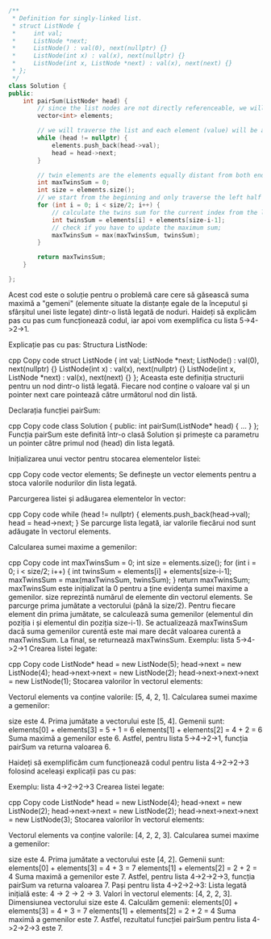 ```cpp
/**
 * Definition for singly-linked list.
 * struct ListNode {
 *     int val;
 *     ListNode *next;
 *     ListNode() : val(0), next(nullptr) {}
 *     ListNode(int x) : val(x), next(nullptr) {}
 *     ListNode(int x, ListNode *next) : val(x), next(next) {}
 * };
 */
class Solution {
public:
    int pairSum(ListNode* head) {
        // since the list nodes are not directly referenceable, we will use a vector container
        vector<int> elements;

        // we will traverse the list and each element (value) will be added to the elements array
        while (head != nullptr) {
            elements.push_back(head->val);
            head = head->next;
        }

        // twin elements are the elements equally distant from both ends (i and n-i-1 since our elements array is zero-based)
        int maxTwinsSum = 0;
        int size = elements.size();
        // we start from the beginning and only traverse the left half of the array
        for (int i = 0; i < size/2; i++) {
            // calculate the twins sum for the current index from the left half
            int twinsSum = elements[i] + elements[size-i-1];
            // check if you have to update the maximum sum;
            maxTwinsSum = max(maxTwinsSum, twinsSum);
        }

        return maxTwinsSum;
    }

};
```

Acest cod este o soluție pentru o problemă care cere să găsească suma maximă a "gemeni" (elemente situate la distanțe egale de la începutul și sfârșitul unei liste legate) dintr-o listă legată de noduri. Haideți să explicăm pas cu pas cum funcționează codul, iar apoi vom exemplifica cu lista 5->4->2->1.

Explicație pas cu pas:
Structura ListNode:

cpp
Copy code
struct ListNode {
    int val;
    ListNode *next;
    ListNode() : val(0), next(nullptr) {}
    ListNode(int x) : val(x), next(nullptr) {}
    ListNode(int x, ListNode *next) : val(x), next(next) {}
};
Aceasta este definiția structurii pentru un nod dintr-o listă legată. Fiecare nod conține o valoare val și un pointer next care pointează către următorul nod din listă.

Declarația funcției pairSum:

cpp
Copy code
class Solution {
public:
    int pairSum(ListNode* head) {
        ...
    }
};
Funcția pairSum este definită într-o clasă Solution și primește ca parametru un pointer către primul nod (head) din lista legată.

Inițializarea unui vector pentru stocarea elementelor listei:

cpp
Copy code
vector<int> elements;
Se definește un vector elements pentru a stoca valorile nodurilor din lista legată.

Parcurgerea listei și adăugarea elementelor în vector:

cpp
Copy code
while (head != nullptr) {
    elements.push_back(head->val);
    head = head->next;
}
Se parcurge lista legată, iar valorile fiecărui nod sunt adăugate în vectorul elements.

Calcularea sumei maxime a gemenilor:

cpp
Copy code
int maxTwinsSum = 0;
int size = elements.size();
for (int i = 0; i < size/2; i++) {
    int twinsSum = elements[i] + elements[size-i-1];
    maxTwinsSum = max(maxTwinsSum, twinsSum);
}
return maxTwinsSum;
maxTwinsSum este inițializat la 0 pentru a ține evidența sumei maxime a gemenilor.
size reprezintă numărul de elemente din vectorul elements.
Se parcurge prima jumătate a vectorului (până la size/2).
Pentru fiecare element din prima jumătate, se calculează suma gemenilor (elementul din poziția i și elementul din poziția size-i-1).
Se actualizează maxTwinsSum dacă suma gemenilor curentă este mai mare decât valoarea curentă a maxTwinsSum.
La final, se returnează maxTwinsSum.
Exemplu: lista 5->4->2->1
Crearea listei legate:

cpp
Copy code
ListNode* head = new ListNode(5);
head->next = new ListNode(4);
head->next->next = new ListNode(2);
head->next->next->next = new ListNode(1);
Stocarea valorilor în vectorul elements:

Vectorul elements va conține valorile: [5, 4, 2, 1].
Calcularea sumei maxime a gemenilor:

size este 4.
Prima jumătate a vectorului este [5, 4].
Gemenii sunt:
elements[0] + elements[3] = 5 + 1 = 6
elements[1] + elements[2] = 4 + 2 = 6
Suma maximă a gemenilor este 6.
Astfel, pentru lista 5->4->2->1, funcția pairSum va returna valoarea 6.

Haideți să exemplificăm cum funcționează codul pentru lista 4->2->2->3 folosind aceleași explicații pas cu pas:

Exemplu: lista 4->2->2->3
Crearea listei legate:

cpp
Copy code
ListNode* head = new ListNode(4);
head->next = new ListNode(2);
head->next->next = new ListNode(2);
head->next->next->next = new ListNode(3);
Stocarea valorilor în vectorul elements:

Vectorul elements va conține valorile: [4, 2, 2, 3].
Calcularea sumei maxime a gemenilor:

size este 4.
Prima jumătate a vectorului este [4, 2].
Gemenii sunt:
elements[0] + elements[3] = 4 + 3 = 7
elements[1] + elements[2] = 2 + 2 = 4
Suma maximă a gemenilor este 7.
Astfel, pentru lista 4->2->2->3, funcția pairSum va returna valoarea 7.
Pași pentru lista 4->2->2->3:
Lista legată inițială este: 4 -> 2 -> 2 -> 3.
Valori în vectorul elements: [4, 2, 2, 3].
Dimensiunea vectorului size este 4.
Calculăm gemenii:
elements[0] + elements[3] = 4 + 3 = 7
elements[1] + elements[2] = 2 + 2 = 4
Suma maximă a gemenilor este 7.
Astfel, rezultatul funcției pairSum pentru lista 4->2->2->3 este 7.